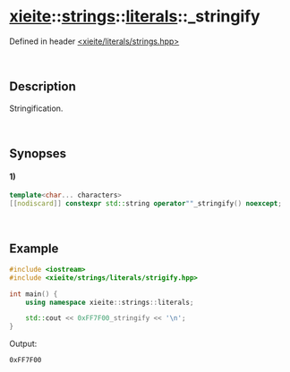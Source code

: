 # [xieite](../../../../xieite.md)\:\:[strings](../../../strings.md)\:\:[literals](../literals.md)\:\:\_stringify
Defined in header [<xieite/literals/strings.hpp>](../../../include/xieite/literals/strings.hpp)

&nbsp;

## Description
Stringification.

&nbsp;

## Synopses
#### 1)
```cpp
template<char... characters>
[[nodiscard]] constexpr std::string operator""_stringify() noexcept;
```

&nbsp;

## Example
```cpp
#include <iostream>
#include <xieite/strings/literals/strigify.hpp>

int main() {
    using namespace xieite::strings::literals;

    std::cout << 0xFF7F00_stringify << '\n';
}
```
Output:
```
0xFF7F00
```
